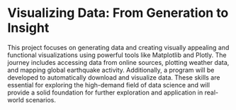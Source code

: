 # Visualizing Data: From Generation to Insight

This project focuses on generating data and creating visually appealing and functional visualizations using powerful tools like Matplotlib and Plotly. The journey includes accessing data from online sources, plotting weather data, and mapping global earthquake activity. 
Additionally, a program will be developed to automatically download and visualize data. These skills are essential for exploring the high-demand field of data science and will provide a solid foundation for further exploration and application in real-world scenarios. 
